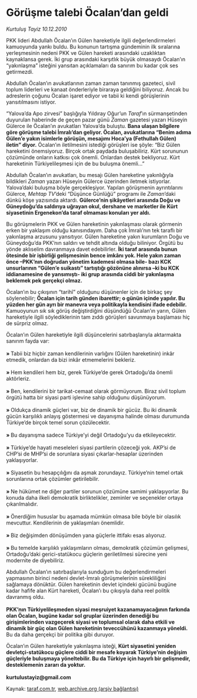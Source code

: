 # Görüşme talebi Öcalan’dan geldi

*Kurtuluş Tayiz 10.12.2010*

<div class="yazi"><p>PKK lideri Abdullah Öcalan’ın Gülen hareketiyle ilgili değerlendirmeleri kamuoyunda yankı buldu. Bu konunun tartışma gündeminin ilk sıralarına yerleşmesinin nedeni PKK ve Gülen hareketi arasındaki uzaklıktan kaynaklansa gerek. İki grup arasındaki karşıtlık büyük olmasaydı Öcalan’ın “yakınlaşma” isteğini yansıtan açıklamaları da sanırım bu kadar çok ses getirmezdi. </p>
<p>Abdullah Öcalan’ın avukatlarının zaman zaman tanınmış gazeteci, sivil toplum liderleri ve kanaat önderleriyle biraraya geldiğini biliyoruz. Ancak bu adreslerin çoğunu Öcalan işaret ediyor ve tabii ki kendi görüşlerinin yansıtılmasını istiyor. </p>
<p>“Yalova’da Apo zirvesi” başlığıyla Yıldıray Oğur’un <i>Taraf</i>’ın sürmanşetinden duyurulan haberinde de geçen pazar günü <i>Zaman</i> gazetesi yazarı Hüseyin Gülerce ile Öcalan’ın avukatları Yalova’da buluştu. <b>Bana ulaşan bilgilere göre görüşme talebi İmralı’dan geliyor. Öcalan, avukatlarına “Benim adıma Gülen’e yakın isimlerle görüşün, mesajımı Hoca’ya (Fethullah Gülen) iletin” diyor.</b> Öcalan’ın iletilmesini istediği görüşleri ise şöyle: “Biz Gülen hareketini önemsiyoruz. Birçok ortak paydada buluşabiliriz. Kürt sorununun çözümünde onların katkısı çok önemli. Onlardan destek bekliyoruz. Kürt hareketinin Türkiyelileşmesi için de bu buluşma önemli...”</p>
<p>Abdullah Öcalan’ın avukatları, bu mesajı Gülen hareketine yakınlığıyla bildikleri <i>Zaman</i> yazarı Hüseyin Gülerce üzerinden iletmek istiyorlar. Yalova’daki buluşma böyle gerçekleşiyor. Yapılan görüşmenin ayrıntılarını Gülerce<i>, Mehtap TV</i>’deki “Düşünce Günlüğü” programı ile <i>Zaman</i>’daki dünkü köşe yazısında aktardı. <b>Gülerce’nin şikâyetleri arasında Doğu ve Güneydoğu’da saldırıya uğrayan okul, dershane ve marketler ile Kürt siyasetinin Ergenekon’da taraf olmaması konuları yer aldı.</b> </p>
<p>Bu görüşmelerin PKK ve Gülen hareketinin yakınlaşması olarak görmenin erken bir yaklaşım olduğu kanısındayım. Daha çok İmralı’nın tek taraflı bir yakınlaşma arzusunu yansıtıyor. Gülen hareketine yakın kurumların Doğu ve Güneydoğu’da PKK’nın saldırı ve tehdit altında olduğu biliniyor. Örgütü bu yönde aklıselim davranmaya davet edebilirler. <b>İki taraf arasında bunun ötesinde bir işbirliği gelişmesinin bence imkânı yok. Hele yakın zaman önce –PKK’nın doğrudan yönetim kademesi olmasa bile- bazı KCK unsurlarının “Gülen’e suikastı” tartıştığı gözönüne alınırsa –ki bu KCK iddianamesine de yansımıştı- iki grup arasında ciddi bir yakınlaşma beklemek pek gerçekçi olmaz.</b> </p>
<p>Öcalan’ın bu çıkışının “tarihî” olduğunu düşünenler için de birkaç şey söylenebilir; <b>Öcalan için tarih günden ibarettir; o günün içinde yapılır. Bu yüzden her gün ayrı bir manevra veya politikayla kendisini ifade edebilir.</b> Kamuoyunun sık sık görüş değiştirdiğini düşündüğü Öcalan’ın yarın, Gülen hareketiyle ilgili söylediklerinin tam zıddı görüşleri savunmaya başlaması hiç de sürpriz olmaz. </p>
<p>Öcalan’ın Gülen hareketiyle ilgili düşüncelerini satırbaşlarıyla aktarmakta sanırım fayda var: <br/><br/><b>» </b>Tabii biz hiçbir zaman kendilerinin varlığını (Gülen hareketinin) inkâr etmedik, onlardan da bizi inkâr etmemelerini bekleriz. <br/><br/><b>» </b>Hem kendileri hem biz, gerek Türkiye’de gerek Ortadoğu’da önemli aktörleriz. <br/><br/><b>» </b>Ben, kendilerini bir tarikat-cemaat olarak görmüyorum. Biraz sivil toplum örgütü hatta bir siyasi parti işlevine sahip olduğunu düşünüyorum. <br/><br/><b>» </b>Oldukça dinamik güçleri var, biz de dinamik bir gücüz. Bu iki dinamik gücün karşılıklı anlayış göstermesi ve dayanışma halinde olması durumunda Türkiye’de birçok temel sorun çözülecektir. <br/><br/><b>» </b>Bu dayanışma sadece Türkiye’yi değil Ortadoğu’yu da etkileyecektir. <br/><br/><b>» </b>Türkiye’de hayati meseleleri siyasi partilerin çözeceği yok. AKP’si de CHP’si de MHP’si de sorunlara siyasi çıkarlar-hesaplar üzerinden yaklaşıyorlar.<br/><br/><b>» </b>Siyasetin bu hesapçılığını da aşmak zorundayız. Türkiye’nin temel ortak sorunlarına ortak çözümler getirilebilir. <br/><br/><b>» </b>Ne hükümet ne diğer partiler sorunun çözümüne samimi yaklaşıyorlar. Bu konuda daha ilkeli demokratik birliktelikler, zeminler ve seçenekler ortaya çıkarılmalıdır. <br/><br/><b>» </b>Önerdiğim hususlar bu aşamada mümkün olmasa bile böyle bir olasılık mevcuttur. Kendilerinin de yaklaşımları önemlidir. <br/><br/><b>» </b>Biz değişimden dönüşümden yana güçlerle ittifakı esas alıyoruz. <br/><br/><b>» </b>Bu temelde karşılıklı yaklaşımların olması, demokratik çözümün gelişmesi, Ortadoğu’daki gerici-statükocu güçlerin geriletilmesi sürecine yeni modernite de diyebiliriz.</p>
<p>Abdullah Öcalan’ın satırbaşlarıyla sunduğum bu değerlendirmeleri yapmasının birinci nedeni devlet-İmralı görüşmelerinin sürekliliğini sağlamaya dönüktür. Gülen hareketinin devlet içindeki gücünü bugüne kadar hafife alan Kürt hareketi, Öcalan’ı bu çıkışıyla daha reel politik davranmış oldu.<br/><br/><b>PKK’nın Türkiyelileşmeden siyasi meşruiyet kazanamayacağının farkında olan Öcalan, bugüne kadar sol gruplar üzerinden denediği bu girişimlerinden vazgeçerek siyasi ve toplumsal olarak daha etkili ve dinamik bir güç olan Gülen hareketinin teveccühünü kazanmaya yöneldi.</b> Bu da daha gerçekçi bir politika gibi duruyor. </p>
<p>Öcalan’ın Gülen hareketiyle yakınlaşma isteği, <b>Kürt siyasetini yeniden devletçi-statükocu güçlere ciddi bir mesafe koyarak Türkiye’nin değişim güçleriyle buluşmaya yöneltebilir. Bu da Türkiye için hayırlı bir gelişmedir, desteklemenin zararı da yoktur.</b> <br/><br/><b>kurtulustayiz@gmail.com</b></p></div>

Kaynak: [taraf.com.tr](http://www.taraf.com.tr:80/kurtulus-tayiz/makale-gorusme-talebi-ocalan-dan-geldi.htm), [web.archive.org (arşiv bağlantısı)](http://web.archive.org/web/20101211231141/http://www.taraf.com.tr:80/kurtulus-tayiz/makale-gorusme-talebi-ocalan-dan-geldi.htm)
